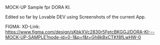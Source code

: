MOCK-UP Sample fpr DORA KI. 

Edited so far by Lovable DEV using Screenshots of the current App.

FIGMA: XD-Link: https://www.figma.com/design/sKbkXVc2830r5FetcBKGGJ/DORA-KI---MOCK-UP-SAMPLE?node-id=0-1&p=f&t=Gh8kBxCTKf8fLwHW-0
